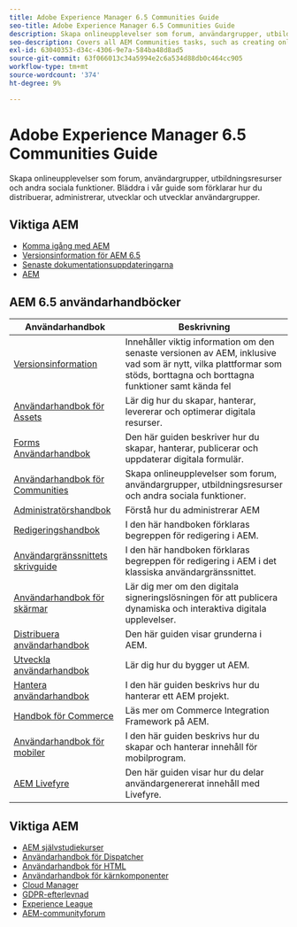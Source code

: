 ```yaml
---
title: Adobe Experience Manager 6.5 Communities Guide
seo-title: Adobe Experience Manager 6.5 Communities Guide
description: Skapa onlineupplevelser som forum, användargrupper, utbildningsresurser och andra sociala funktioner. Bläddra i vår guide som förklarar hur du distribuerar, administrerar, utvecklar och utvecklar användargrupper.
seo-description: Covers all AEM Communities tasks, such as creating online experiences such as forums, user groups, learning resources, and other social features.
exl-id: 63040353-d34c-4306-9e7a-584ba48d8ad5
source-git-commit: 63f066013c34a5994e2c6a534d88db0c464cc905
workflow-type: tm+mt
source-wordcount: '374'
ht-degree: 9%

---
```


# Adobe Experience Manager 6.5 Communities Guide

Skapa onlineupplevelser som forum, användargrupper, utbildningsresurser och andra sociala funktioner. Bläddra i vår guide som förklarar hur du distribuerar, administrerar, utvecklar och utvecklar användargrupper.

## Viktiga AEM

* [Komma igång med AEM](https://experienceleague.adobe.com/docs/experience-manager-65.html)
* [Versionsinformation för AEM 6.5](/help/release-notes/home.md)
* [Senaste dokumentationsuppdateringarna](https://helpx.adobe.com/experience-manager/documentation-updates.html)
* [AEM](/help/sites-administering/security-checklist.md)

## AEM 6.5 användarhandböcker

| Användarhandbok | Beskrivning |
|--- |---|
| [Versionsinformation](/help/release-notes/home.md) | Innehåller viktig information om den senaste versionen av AEM, inklusive vad som är nytt, vilka plattformar som stöds, borttagna och borttagna funktioner samt kända fel |
| [Användarhandbok för Assets](/help/assets/home.md) | Lär dig hur du skapar, hanterar, levererar och optimerar digitala resurser. |
| [Forms Användarhandbok](/help/forms/home.md) | Den här guiden beskriver hur du skapar, hanterar, publicerar och uppdaterar digitala formulär. |
| [Användarhandbok för Communities](/help/communities/home.md) | Skapa onlineupplevelser som forum, användargrupper, utbildningsresurser och andra sociala funktioner. |
| [Administratörshandbok](/help/sites-administering/home.md) | Förstå hur du administrerar AEM |
| [Redigeringshandbok](/help/sites-authoring/home.md) | I den här handboken förklaras begreppen för redigering i AEM. |
| [Användargränssnittets skrivguide](/help/sites-classic-ui-authoring/home.md) | I den här handboken förklaras begreppen för redigering i AEM i det klassiska användargränssnittet. |
| [Användarhandbok för skärmar](https://experienceleague.adobe.com/docs/experience-manager-screens/user-guide/aem-screens-introduction.html) | Lär dig mer om den digitala signeringslösningen för att publicera dynamiska och interaktiva digitala upplevelser. |
| [Distribuera användarhandbok](/help/sites-deploying/home.md) | Den här guiden visar grunderna i AEM. |
| [Utveckla användarhandbok](/help/sites-developing/home.md) | Lär dig hur du bygger ut AEM. |
| [Hantera användarhandbok](/help/managing/home.md) | I den här guiden beskrivs hur du hanterar ett AEM projekt. |
| [Handbok för Commerce](/help/commerce/home.md) | Läs mer om Commerce Integration Framework på AEM. |
| [Användarhandbok för mobiler](/help/mobile/home.md) | I den här guiden beskrivs hur du skapar och hanterar innehåll för mobilprogram. |
| [AEM Livefyre](https://experienceleague.adobe.com/docs/livefyre/using/home.html) | Den här guiden visar hur du delar användargenererat innehåll med Livefyre. |

## Viktiga AEM

* [AEM självstudiekurser](https://helpx.adobe.com/experience-manager/kt/index/aem-6-4-videos.html)
* [Användarhandbok för Dispatcher](https://experienceleague.adobe.com/docs/experience-manager-dispatcher/using/dispatcher.html?lang=en)
* [Användarhandbok för HTML](https://experienceleague.adobe.com/docs/experience-manager-htl/content/overview.html)
* [Användarhandbok för kärnkomponenter](https://experienceleague.adobe.com/docs/experience-manager-core-components/using/introduction.html)
* [Cloud Manager](https://experienceleague.adobe.com/docs/experience-manager-cloud-manager/content/introduction.html?lang=en)
* [GDPR-efterlevnad](/help/managing/data-protection-and-privacy.md)
* [Experience League](https://guided.adobe.com/?promoid=K42KVXHD&amp;mv=other#solutions/experience-manager)
* [AEM-communityforum](https://forums.adobe.com/community/experience-cloud/marketing-cloud/experience-manager)
